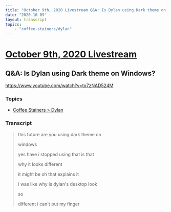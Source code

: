 ```yaml
---
title: "October 9th, 2020 Livestream Q&A: Is Dylan using Dark theme on Windows?"
date: "2020-10-09"
layout: transcript
topics:
    - "coffee-stainers/dylan"
---
```

# [October 9th, 2020 Livestream](../2020-10-09.md)
## Q&A: Is Dylan using Dark theme on Windows?
https://www.youtube.com/watch?v=to7zNAD524M

### Topics
* [Coffee Stainers > Dylan](../topics/coffee-stainers/dylan.md)

### Transcript

> this future are you using dark theme on
>
> windows
>
> yes have i stopped using that is that
>
> why it looks different
>
> it might be oh that explains it
>
> i was like why is dylan's desktop look
>
> so
>
> different i can't put my finger

